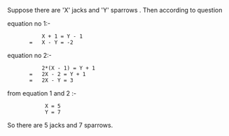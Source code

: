 Suppose there are 'X' jacks and 'Y' sparrows .
Then according to question 

equation no 1:-
```
           X + 1 = Y - 1 
       =   X - Y = -2
```

equation no 2:-
```
           2*(X - 1) = Y + 1
       =   2X - 2 = Y + 1
       =   2X - Y = 3
```

from equation 1 and 2 :-
```
            X = 5
            Y = 7
```


So there are 5 jacks and 7 sparrows.
